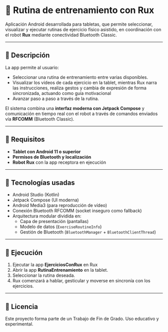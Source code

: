 # 🧠 Rutina de entrenamiento con Rux

Aplicación Android desarrollada para tabletas, que permite seleccionar, visualizar y ejecutar rutinas de ejercicio físico asistido, en coordinación con el robot **Rux** mediante conectividad Bluetooth Classic.

---

## 📱 Descripción

La app permite al usuario:
- Seleccionar una rutina de entrenamiento entre varias disponibles.
- Visualizar los vídeos de cada ejercicio en la tablet, mientras Rux narra las instrucciones, realiza gestos y cambia de expresión de forma sincronizada, actuando como guía motivacional
- Avanzar paso a paso a través de la rutina.

El sistema combina una **interfaz moderna con Jetpack Compose** y comunicación en tiempo real con el robot a través de comandos enviados vía **RFCOMM** (Bluetooth Classic).

---

## 🤖 Requisitos

- **Tablet con Android 11 o superior**
- **Permisos de Bluetooth y localización**
- **Robot Rux** con la app receptora en ejecución

---

## 🔧 Tecnologías usadas

- Android Studio (Kotlin)
- Jetpack Compose (UI moderna)
- Android Media3 (para reproducción de vídeo)
- Conexión Bluetooth RFCOMM (socket inseguro como fallback)
- Arquitectura modular dividida en:
  - Capa de presentación (pantallas)
  - Modelo de datos (`ExerciseRoutineInfo`)
  - Gestión de Bluetooth (`BluetoothManager` + `BluetoothClientThread`)

---

## 🧪 Ejecución

1. Ejecutar la app **EjerciciosConRux** en Rux
2. Abrir la app **RutinaEntrenamiento** en la tablet.
3. Seleccionar la rutina deseada.
4. Rux comenzará a hablar, gesticular y moverse en sincronía con los ejercicios.

---

## 🧩 Licencia

Este proyecto forma parte de un Trabajo de Fin de Grado. Uso educativo y experimental.
